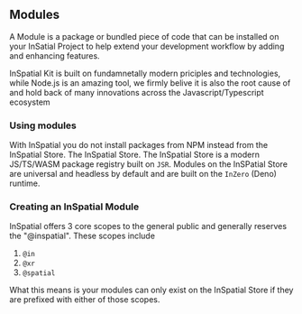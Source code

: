 ## Modules
A Module is a package or bundled piece of code that can be installed on your InSatial Project to help extend your development workflow by adding and enhancing features. 

InSpatial Kit is built on fundamnetally modern priciples and technologies, while Node.js is an amazing tool, we firmly belive it is also the root cause of and hold back of many innovations across the Javascript/Typescript ecosystem 

### Using modules 
With InSpatial you do not install packages from NPM instead from the InSpatial Store. 
The InSpatial Store. The InSpatial Store is a modern JS/TS/WASM package registry built on `JSR`. Modules on the InSPatial Store are universal and headless by default and are built on the `InZero` (Deno) runtime. 

### Creating an InSpatial Module
InSpatial offers 3 core scopes to the general public and generally reserves the "@inspatial". These scopes include 

1. `@in`
2. `@xr` 
3. `@spatial` 

What this means is your modules can only exist on the InSpatial Store if they are prefixed with either of those scopes. 